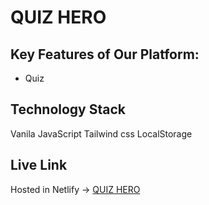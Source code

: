 # QUIZ HERO


## Key Features of Our Platform:

-  Quiz 

## Technology Stack
Vanila JavaScript
Tailwind css
LocalStorage

## Live Link

Hosted in Netlify -> [QUIZ HERO](https://subtle-gumption-a31c7f.netlify.app)

